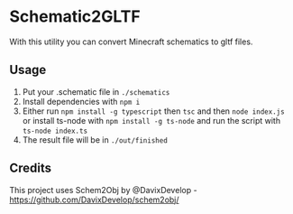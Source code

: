 # Schematic2GLTF

With this utility you can convert Minecraft schematics to gltf files.

## Usage

1. Put your .schematic file in ``./schematics``
2. Install dependencies with ``npm i``
3. Either run ``npm install -g typescript`` then ``tsc`` and then ``node index.js`` or install ts-node with ``npm install -g ts-node`` and run the script with ``ts-node index.ts``
4. The result file will be in ```./out/finished```


## Credits

This project uses Schem2Obj by @DavixDevelop - https://github.com/DavixDevelop/schem2obj/
